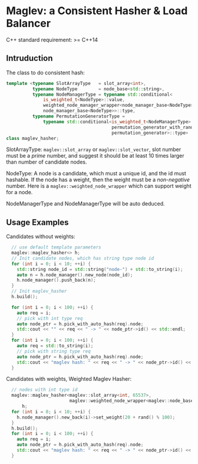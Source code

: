 # Maglev: a Consistent Hasher & Load Balancer

C++ standard requirement: >= C++14

## Intruduction
The class to do consistent hash:
```C++
template <typename SlotArrayType   = slot_array<int>,
          typename NodeType        = node_base<std::string>,
          typename NodeManagerType = typename std::conditional<
              is_weighted_t<NodeType>::value,
              weighted_node_manager_wrapper<node_manager_base<NodeType>>,
              node_manager_base<NodeType>>::type,
          typename PermutationGeneratorType =
              typename std::conditional<is_weighted_t<NodeManagerType>::value,
                                        permutation_generator_with_rand,
                                        permutation_generator>::type>
class maglev_hasher;
```
SlotArrayType: `maglev::slot_array` or `maglev::slot_vector`, 
slot number must be a *prime* number, and suggest it should be at least 10 times 
larger than number of candidate nodes.

NodeType: A node is a candidate, which must a unique id, and the id must 
hashable. If the node has a weight, then the weight must be a *non-negative* 
number.
Here is a `maglev::weighted_node_wrapper` which can support weight for a node.

NodeManagerType and NodeManagerType will be auto deduced.


## Usage Examples
Candidates without weights:
```C++
  // use default template parameters
  maglev::maglev_hasher<> h;
  // Init candidate nodes, which has string type node id
  for (int i = 0; i < 10; ++i) {
    std::string node_id = std::string("node-") + std::to_string(i);
    auto n = h.node_manager().new_node(node_id);
    h.node_manager().push_back(n);
  }
  // Init maglev_hasher
  h.build();

  for (int i = 0; i < 100; ++i) {
    auto req = i;
    // pick with int type req
    auto node_ptr = h.pick_with_auto_hash(req).node;
    std::cout << "" << req << " -> " << node_ptr->id() << std::endl;
  }
  for (int i = 0; i < 100; ++i) {
    auto req = std::to_string(i);
    // pick with string type req
    auto node_ptr = h.pick_with_auto_hash(req).node;
    std::cout << "maglev hash: " << req << " -> " << node_ptr->id() << std::endl;
  }
```

Candidates with weights, Weighted Maglev Hasher:
```C++
  // nodes with int type id
  maglev::maglev_hasher<maglev::slot_array<int, 65537>,
                        maglev::weighted_node_wrapper<maglev::node_base<int>>>
      h;
  for (int i = 0; i < 10; ++i) {
    h.node_manager().new_back(i)->set_weight(20 + rand() % 100);
  }
  h.build();
  for (int i = 0; i < 100; ++i) {
    auto req = i;
    auto node_ptr = h.pick_with_auto_hash(req).node;
    std::cout << "maglev hash: " << req << " -> " << node_ptr->id() << std::endl;
  }
```


